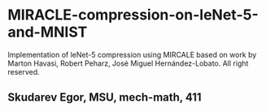 # MIRACLE-compression-on-leNet-5-and-MNIST
Implementation of leNet-5 compression using MIRCALE based on work by Marton Havasi, Robert Peharz, José Miguel Hernández-Lobato. All right reserved.
## Skudarev Egor, MSU, mech-math, 411
